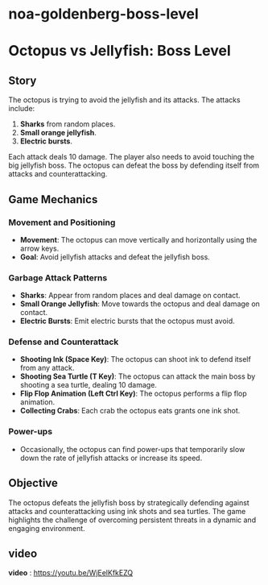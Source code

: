 # noa-goldenberg-boss-level

 # **Octopus vs Jellyfish: Boss Level**

## **Story**
The octopus is trying to avoid the jellyfish and its attacks. The attacks include:
1. **Sharks** from random places.
2. **Small orange jellyfish**.
3. **Electric bursts**.

Each attack deals 10 damage. The player also needs to avoid touching the big jellyfish boss. The octopus can defeat the boss by defending itself from attacks and counterattacking.

## **Game Mechanics**

### **Movement and Positioning**
- **Movement**: The octopus can move vertically and horizontally using the arrow keys.
- **Goal**: Avoid jellyfish attacks and defeat the jellyfish boss.

### **Garbage Attack Patterns**
- **Sharks**: Appear from random places and deal damage on contact.
- **Small Orange Jellyfish**: Move towards the octopus and deal damage on contact.
- **Electric Bursts**: Emit electric bursts that the octopus must avoid.

### **Defense and Counterattack**
- **Shooting Ink (Space Key)**: The octopus can shoot ink to defend itself from any attack.
- **Shooting Sea Turtle (T Key)**: The octopus can attack the main boss by shooting a sea turtle, dealing 10 damage.
- **Flip Flop Animation (Left Ctrl Key)**: The octopus performs a flip flop animation.
- **Collecting Crabs**: Each crab the octopus eats grants one ink shot.

### **Power-ups**
- Occasionally, the octopus can find power-ups that temporarily slow down the rate of jellyfish attacks or increase its speed.


## **Objective**
The octopus defeats the jellyfish boss by strategically defending against attacks and counterattacking using ink shots and sea turtles. The game highlights the challenge of overcoming persistent threats in a dynamic and engaging environment.


## **video**


**video** : https://youtu.be/WjEelKfkEZQ
